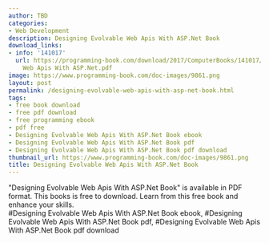 ```yaml
---
author: TBD
categories:
- Web Development
description: Designing Evolvable Web Apis With ASP.Net Book
download_links:
- info: '141017'
  url: https://programming-book.com/download/2017/ComputerBooks/141017/Designing Evolvable
    Web Apis With ASP.Net.pdf
image: https://www.programming-book.com/doc-images/9861.png
layout: post
permalink: /designing-evolvable-web-apis-with-asp-net-book.html
tags:
- free book download
- free pdf download
- free programming ebook
- pdf free
- Designing Evolvable Web Apis With ASP.Net Book ebook
- Designing Evolvable Web Apis With ASP.Net Book pdf
- Designing Evolvable Web Apis With ASP.Net Book pdf download
thumbnail_url: https://www.programming-book.com/doc-images/9861.png
title: Designing Evolvable Web Apis With ASP.Net Book
---
```


 
<div class="item-desc text-justify">
  "Designing Evolvable Web Apis With ASP.Net Book" is available in PDF format. This books is free to download. Learn from this free book and enhance your skills.
  <br>
  #Designing Evolvable Web Apis With ASP.Net Book ebook, #Designing Evolvable Web Apis With ASP.Net Book pdf, #Designing Evolvable Web Apis With ASP.Net Book pdf download
</div>